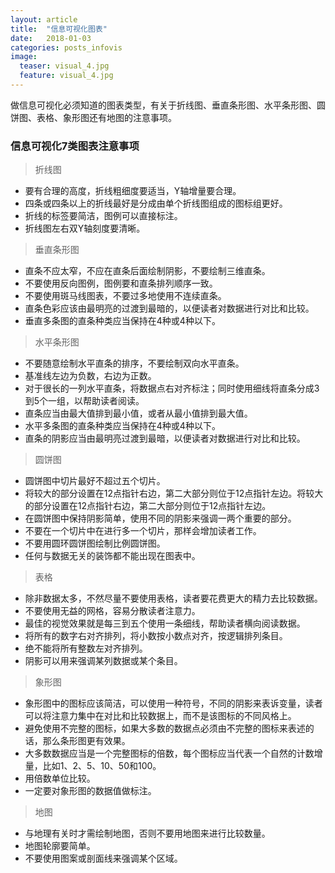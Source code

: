 ```yaml
---
layout: article
title:  "信息可视化图表"
date:   2018-01-03
categories: posts_infovis
image:
  teaser: visual_4.jpg
  feature: visual_4.jpg
---
```

做信息可视化必须知道的图表类型，有关于折线图、垂直条形图、水平条形图、圆饼图、表格、象形图还有地图的注意事项。

### 信息可视化7类图表注意事项

>  折线图
- 要有合理的高度，折线粗细度要适当，Y轴增量要合理。
- 四条或四条以上的折线最好是分成由单个折线图组成的图标组更好。
- 折线的标签要简洁，图例可以直接标注。
- 折线图左右双Y轴刻度要清晰。

> 垂直条形图
- 直条不应太窄，不应在直条后面绘制阴影，不要绘制三维直条。
- 不要使用反向图例，图例要和直条排列顺序一致。
- 不要使用斑马线图表，不要过多地使用不连续直条。
- 直条色彩应该由最明亮的过渡到最暗的，以便读者对数据进行对比和比较。
- 垂直多条图的直条种类应当保持在4种或4种以下。

> 水平条形图
- 不要随意绘制水平直条的排序，不要绘制双向水平直条。
- 基准线左边为负数，右边为正数。
- 对于很长的一列水平直条，将数据点右对齐标注；同时使用细线将直条分成3到5个一组，以帮助读者阅读。
- 直条应当由最大值排到最小值，或者从最小值排到最大值。
- 水平多条图的直条种类应当保持在4种或4种以下。
- 直条的阴影应当由最明亮过渡到最暗，以便读者对数据进行对比和比较。

> 圆饼图
- 圆饼图中切片最好不超过五个切片。
- 将较大的部分设置在12点指针右边，第二大部分则位于12点指针左边。将较大的部分设置在12点指针右边，第二大部分则位于12点指针左边。
- 在圆饼图中保持阴影简单，使用不同的阴影来强调一两个重要的部分。
- 不要在一个切片中在进行多一个切片，那样会增加读者工作。
- 不要用圆环圆饼图绘制比例圆饼图。
- 任何与数据无关的装饰都不能出现在图表中。

> 表格
- 除非数据太多，不然尽量不要使用表格，读者要花费更大的精力去比较数据。
- 不要使用无益的网格，容易分散读者注意力。
- 最佳的视觉效果就是每三到五个使用一条细线，帮助读者横向阅读数据。
- 将所有的数字右对齐排列，将小数按小数点对齐，按逻辑排列条目。
- 绝不能将所有整数左对齐排列。
- 阴影可以用来强调某列数据或某个条目。

> 象形图
- 象形图中的图标应该简洁，可以使用一种符号，不同的阴影来表诉变量，读者可以将注意力集中在对比和比较数据上，而不是该图标的不同风格上。
- 避免使用不完整的图标，如果大多数的数据点必须由不完整的图标来表述的话，那么条形图更有效果。 
- 大多数数据应当是一个完整图标的倍数，每个图标应当代表一个自然的计数增量，比如1、2、5、10、50和100。
- 用倍数单位比较。
- 一定要对象形图的数据值做标注。

> 地图
* 与地理有关时才需绘制地图，否则不要用地图来进行比较数量。
* 地图轮廓要简单。
* 不要使用图案或剖面线来强调某个区域。